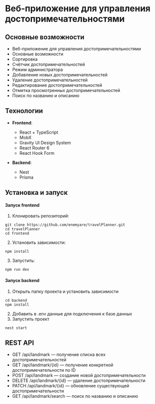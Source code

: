 # Веб-приложение для управления достопримечательностями  
##  Основные возможности

- Веб-приложение для управления достопримечательностями
- Основные возможности
- Сортировка
- Счётчик достопримечательностей
- Режим администратора
- Добавление новых достопримечательностей
- Удаление достопримечательностей
- Редактирование достопримечательностей
- Отметка просмотренных достопримечательностей
- Поиск по названию и описанию
  
## Технологии

- **Frontend**:
  - React  + TypeScript
  - MobX 
  - Gravity UI Design System
  - React Router 6
  - React Hook Form

- **Backend**:
  - Nest  
  - Prisma

## Установка и запуск 
#### Запуск frontend
1. Клонировать репозиторий:
``` 
git clone https://github.com/enemyare/travelPlanner.git
cd travelPlanner
cd frontend
```
2. Установить зависимости:
```
npm install
```
3. Запустить:
```
npm run dev
```

#### Запуск backend
1. Открыть папку проекта и установить зависимости
```
cd backend
npm install
```
2. Добавить в .env данные для подключения к базе данных
3. Запустить проект
```
nest start
```

## REST API 
 - GET /api/landmark — получение списка всех достопримечательностей
 - GET /api/landmark/{id} — получение конкретной достопримечательности по ID
 - POST /api/landmark — создание новой достопримечательности
 - DELETE /api/landmark/{id} — удаление достопримечательности
 - PATCH /api/landmark/{id} — обновление существующей достопримечательности 
 - GET /api/landmark/search — поиск по названию и описанию
